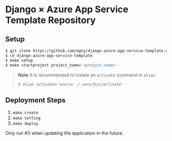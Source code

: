 # Django × Azure App Service Template Repository

## Setup

```zsh
$ git clone https://github.com/ogty/django-azure-app-service-template.git
$ cd django-azure-app-service-template
$ make setup
$ make startproject project_name='<project-name>'
```

> **Note** 
> It is recommended to create an `activate` command in `alias`.
> ```zsh 
> $ alias activate='source ./.venv/bin/activate' 
> ```

## Deployment Steps

1. `make create`
2. `make setting`
3. `make deploy`

Only run #3 when updating the application in the future.
